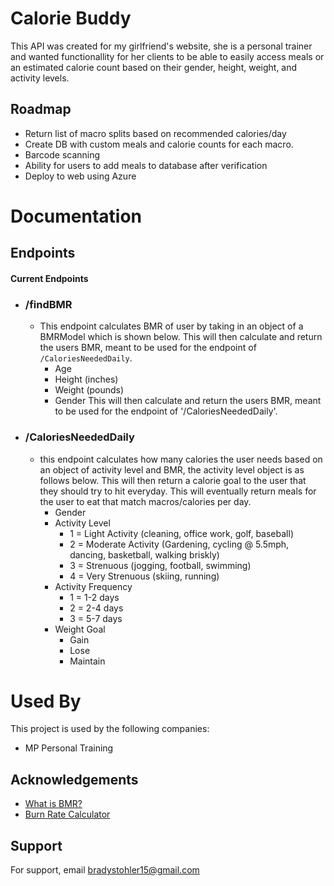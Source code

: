 
# Calorie Buddy

This API was created for my girlfriend's website, she is a personal trainer and wanted functionallity for her clients to be able to easily access meals or an estimated calorie count based on their gender, height, weight, and activity levels.

## Roadmap
- Return list of macro splits based on recommended calories/day
- Create DB with custom meals and calorie counts for each macro.
- Barcode scanning
- Ability for users to add meals to database after verification
- Deploy to web using Azure

# Documentation

## Endpoints

#### Current Endpoints
- ### /findBMR
    - This endpoint calculates BMR of user by taking in an object of a BMRModel which is shown below. This will then calculate and return the users BMR, meant to be used for the endpoint of `/CaloriesNeededDaily`.
        - Age
        - Height (inches)
        - Weight (pounds)
        - Gender
        This will then calculate and return the users BMR, meant to be used for the endpoint of '/CaloriesNeededDaily'.
- ### /CaloriesNeededDaily
    - this endpoint calculates how many calories the user needs based on an object of activity level and BMR, the activity level object is as follows below.         This will then return a calorie goal to the user that they should try to hit everyday. This will eventually return meals for the user to eat that match macros/calories per day.
        - Gender
        - Activity Level
            - 1 = Light Activity (cleaning, office work, golf, baseball)
            - 2 = Moderate Activity (Gardening, cycling @ 5.5mph, dancing, basketball, walking briskly)
            - 3 = Strenuous (jogging, football, swimming)
            - 4 = Very Strenuous (skiing, running)
        - Activity Frequency
            - 1 = 1-2 days
            - 2 = 2-4 days
            - 3 = 5-7 days
        - Weight Goal
            - Gain
            - Lose
            - Maintain

# Used By

This project is used by the following companies:

- MP Personal Training


## Acknowledgements

 - [What is BMR?](https://www.active.com/fitness/calculators/bmr)
 - [Burn Rate Calculator](https://www.urmc.rochester.edu/encyclopedia/content.aspx?ContentTypeID=41&ContentID=CalorieBurnCalc&CalorieBurnCalc_Parameters=160)



## Support

For support, email bradystohler15@gmail.com

